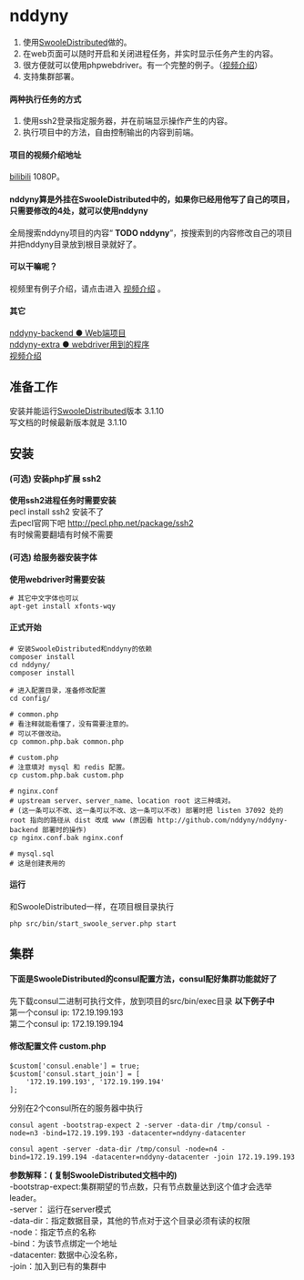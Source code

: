# nddyny
1. 使用[SwooleDistributed](http://sd.youwoxing.net/)做的。  
2. 在web页面可以随时开启和关闭进程任务，并实时显示任务产生的内容。  
3. 很方便就可以使用phpwebdriver。有一个完整的例子。（[视频介绍](https://www.bilibili.com/video/av22196681/)）  
4. 支持集群部署。
#### 两种执行任务的方式
1. 使用ssh2登录指定服务器，并在前端显示操作产生的内容。
2. 执行项目中的方法，自由控制输出的内容到前端。

#### 项目的视频介绍地址
[bilibili](https://www.bilibili.com/video/av22196681/) 1080P。

#### nddyny算是外挂在SwooleDistributed中的，如果你已经用他写了自己的项目，只需要修改的4处，就可以使用nddyny  
全局搜索nddyny项目的内容“ **TODO nddyny**”，按搜索到的内容修改自己的项目并把nddyny目录放到根目录就好了。

#### 可以干嘛呢？
视频里有例子介绍，请点击进入 [视频介绍](https://www.bilibili.com/video/av22196681/) 。

#### 其它
[nddyny-backend ● Web端项目](http://github.com/nddyny/nddyny-backend)   
[nddyny-extra ● webdriver用到的程序](https://github.com/nddyny/nddyny-extra)   
[视频介绍](https://www.bilibili.com/video/av22196681/)
<br>

## 准备工作
安装并能运行[SwooleDistributed](http://sd.youwoxing.net/)版本 3.1.10  
写文档的时候最新版本就是 3.1.10

## 安装
#### (可选) 安装php扩展 ssh2
**使用ssh2进程任务时需要安装**  
pecl install ssh2 安装不了  
去pecl官网下吧 http://pecl.php.net/package/ssh2  
有时候需要翻墙有时候不需要
#### (可选) 给服务器安装字体
**使用webdriver时需要安装**  
```
# 其它中文字体也可以
apt-get install xfonts-wqy
```
#### 正式开始
```
# 安装SwooleDistributed和nddyny的依赖
composer install
cd nddyny/
composer install

# 进入配置目录，准备修改配置
cd config/

# common.php
# 看注释就能看懂了，没有需要注意的。
# 可以不做改动。
cp common.php.bak common.php

# custom.php
# 注意填对 mysql 和 redis 配置。
cp custom.php.bak custom.php

# nginx.conf
# upstream server、server_name、location root 这三种填对。
# (这一条可以不改、这一条可以不改、这一条可以不改) 部署时把 listen 37092 处的 root 指向的路径从 dist 改成 www (原因看 http://github.com/nddyny/nddyny-backend 部署时的操作)
cp nginx.conf.bak nginx.conf

# mysql.sql
# 这是创建表用的
```
#### 运行
和SwooleDistributed一样，在项目根目录执行
```
php src/bin/start_swoole_server.php start
```
## 集群
#### 下面是SwooleDistributed的consul配置方法，consul配好集群功能就好了
先下载consul二进制可执行文件，放到项目的src/bin/exec目录
**以下例子中**   
第一个consul ip: 172.19.199.193  
第二个consul ip: 172.19.199.194
#### 修改配置文件 custom.php
```
$custom['consul.enable'] = true;
$custom['consul.start_join'] = [
	'172.19.199.193', '172.19.199.194'
];
```
分别在2个consul所在的服务器中执行
```
consul agent -bootstrap-expect 2 -server -data-dir /tmp/consul -node=n3 -bind=172.19.199.193 -datacenter=nddyny-datacenter
```
```
consul agent -server -data-dir /tmp/consul -node=n4 -bind=172.19.199.194 -datacenter=nddyny-datacenter -join 172.19.199.193
```
**参数解释：( 复制SwooleDistributed文档中的)**  
-bootstrap-expect:集群期望的节点数，只有节点数量达到这个值才会选举leader。  
-server： 运行在server模式  
-data-dir：指定数据目录，其他的节点对于这个目录必须有读的权限  
-node：指定节点的名称  
-bind：为该节点绑定一个地址  
-datacenter: 数据中心没名称，  
-join：加入到已有的集群中
